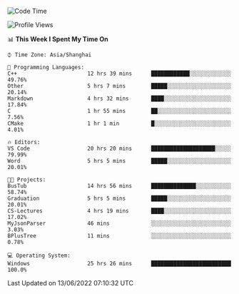 <!--START_SECTION:waka-->
![Code Time](http://img.shields.io/badge/Code%20Time-123%20hrs%2057%20mins-blue)

![Profile Views](http://img.shields.io/badge/Profile%20Views-0-blue)

📊 **This Week I Spent My Time On** 

```text
⌚︎ Time Zone: Asia/Shanghai

💬 Programming Languages: 
C++                      12 hrs 39 mins      ████████████░░░░░░░░░░░░░   49.76% 
Other                    5 hrs 7 mins        █████░░░░░░░░░░░░░░░░░░░░   20.14% 
Markdown                 4 hrs 32 mins       ████░░░░░░░░░░░░░░░░░░░░░   17.84% 
C                        1 hr 55 mins        ██░░░░░░░░░░░░░░░░░░░░░░░   7.56% 
CMake                    1 hr 1 min          █░░░░░░░░░░░░░░░░░░░░░░░░   4.01%

🔥 Editors: 
VS Code                  20 hrs 20 mins      ████████████████████░░░░░   79.99% 
Word                     5 hrs 5 mins        █████░░░░░░░░░░░░░░░░░░░░   20.01%

🐱‍💻 Projects: 
BusTub                   14 hrs 56 mins      ██████████████░░░░░░░░░░░   58.74% 
Graduation               5 hrs 5 mins        █████░░░░░░░░░░░░░░░░░░░░   20.01% 
CS-Lectures              4 hrs 19 mins       ████░░░░░░░░░░░░░░░░░░░░░   17.02% 
MyJsonParser             46 mins             ░░░░░░░░░░░░░░░░░░░░░░░░░   3.03% 
BPlusTree                11 mins             ░░░░░░░░░░░░░░░░░░░░░░░░░   0.78%

💻 Operating System: 
Windows                  25 hrs 26 mins      █████████████████████████   100.0%

```


 Last Updated on 13/06/2022 07:10:32 UTC
<!--END_SECTION:waka-->